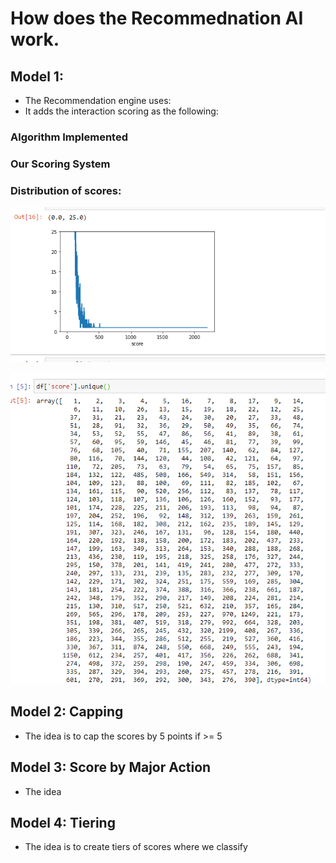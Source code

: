 # How does the Recommednation AI work.

## Model 1: 

- The Recommendation engine uses: 
- It adds the interaction scoring as the following:

### Algorithm Implemented


### Our Scoring System


### Distribution of scores:

![](./../img/2022-12-04-22-55-27.png)

![](./../img/2022-12-04-22-55-49.png)



## Model 2: Capping

- The idea is to cap the scores by 5 points if >= 5




## Model 3: Score by Major Action

- The idea 


## Model 4: Tiering

- The idea is to create tiers of scores where we classify 








